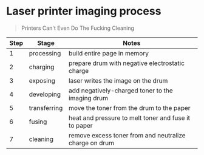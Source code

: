 # Laser printer imaging process

> Printers Can't Even Do The Fucking Cleaning

Step | Stage | Notes
-- | - | -
1 | processing | build entire page in memory
2 | charging | prepare drum with negative electrostatic charge
3 | exposing | laser writes the image on the drum
4 | developing | add negatively-charged toner to the imaging drum
5 | transferring | move the toner from the drum to the paper
6 | fusing | heat and pressure to melt toner and fuse it to paper
7 | cleaning | remove excess toner from and neutralize charge on drum
